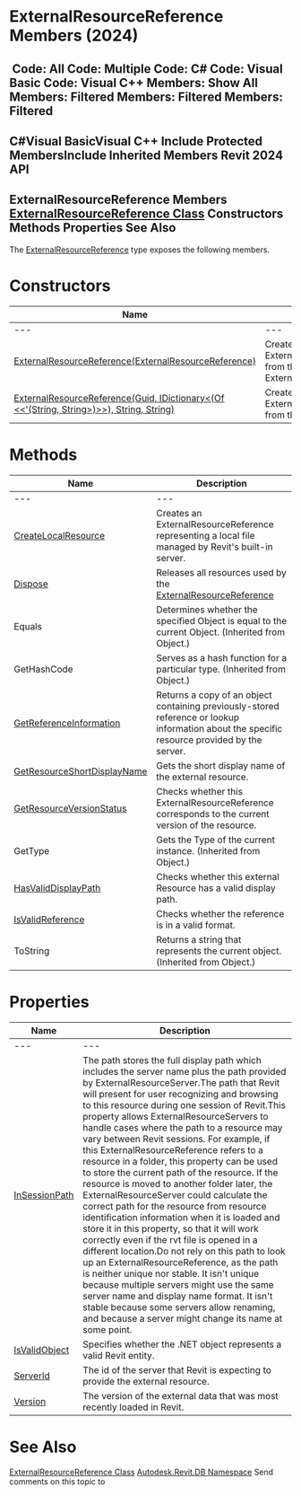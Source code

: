 # ExternalResourceReference Members (2024)

﻿
 Code: All Code: Multiple Code: C# Code: Visual Basic Code: Visual C++  Members: Show All Members: Filtered Members: Filtered Members: Filtered   
---  
C#Visual BasicVisual C++
Include Protected MembersInclude Inherited Members
Revit 2024 API  
---  
ExternalResourceReference Members  
[ExternalResourceReference Class](ffad9c15-8fc9-fbfd-f328-101533f4cf74.md "ExternalResourceReference Class") Constructors Methods Properties See Also  
---  
The [ExternalResourceReference](ffad9c15-8fc9-fbfd-f328-101533f4cf74.md "ExternalResourceReference Class") type exposes the following members.
# Constructors
| Name | Description |
| --- | --- |
| --- | --- | --- |
| [ExternalResourceReference(ExternalResourceReference)](23eafbee-60c6-6c26-e4e1-5ed224d3bd08.md "ExternalResourceReference Constructor \(ExternalResourceReference\)") | Creates a new ExternalResourceReference from the given ExternalResourceReference. |
| [ExternalResourceReference(Guid, IDictionary<(Of <<'(String, String>)>>), String, String)](583b476f-68a7-2671-d5f6-0b38834bb39a.md "ExternalResourceReference Constructor \(Guid, IDictionary\(String, String\), String, String\)") | Creates a new ExternalResourceReference from the given data. |

# Methods
| Name | Description |
| --- | --- |
| --- | --- | --- |
| [CreateLocalResource](457745f0-5346-77ed-444b-554295ebb14b.md "CreateLocalResource Method") | Creates an ExternalResourceReference representing a local file managed by Revit's built-in server. |
| [Dispose](d550b72c-00fd-18e9-c345-721f08a67c4c.md "Dispose Method") | Releases all resources used by the [ExternalResourceReference](ffad9c15-8fc9-fbfd-f328-101533f4cf74.md "ExternalResourceReference Class") |
| Equals | Determines whether the specified Object is equal to the current Object. (Inherited from Object.) |
| GetHashCode | Serves as a hash function for a particular type.  (Inherited from Object.) |
| [GetReferenceInformation](f02de1b9-6f2b-3c93-f7b1-8db6fa2476fb.md "GetReferenceInformation Method") | Returns a copy of an object containing previously-stored reference or lookup information about the specific resource provided by the server. |
| [GetResourceShortDisplayName](f2573abd-b662-1c0c-0005-3bcee6649877.md "GetResourceShortDisplayName Method") | Gets the short display name of the external resource. |
| [GetResourceVersionStatus](deda452b-a0de-4431-450e-f2299c81d6d7.md "GetResourceVersionStatus Method") | Checks whether this ExternalResourceReference corresponds to the current version of the resource. |
| GetType | Gets the Type of the current instance. (Inherited from Object.) |
| [HasValidDisplayPath](a79b2db7-2ef5-fd11-71e2-ecfc84f3acc5.md "HasValidDisplayPath Method") | Checks whether this external Resource has a valid display path. |
| [IsValidReference](7df2f669-5190-1777-f5d3-6da110240711.md "IsValidReference Method") | Checks whether the reference is in a valid format. |
| ToString | Returns a string that represents the current object. (Inherited from Object.) |

# Properties
| Name | Description |
| --- | --- |
| --- | --- | --- |
| [InSessionPath](8f8d1ee6-26e4-fbad-b000-709cdc6df801.md "InSessionPath Property") | The path stores the full display path which includes the server name plus the path provided by ExternalResourceServer.The path that Revit will present for user recognizing and browsing to this resource during one session of Revit.This property allows ExternalResourceServers to handle cases where the path to a resource may vary between Revit sessions. For example, if this ExternalResourceReference refers to a resource in a folder, this property can be used to store the current path of the resource. If the resource is moved to another folder later, the ExternalResourceServer could calculate the correct path for the resource from resource identification information when it is loaded and store it in this property, so that it will work correctly even if the rvt file is opened in a different location.Do not rely on this path to look up an ExternalResourceReference, as the path is neither unique nor stable. It isn't unique because multiple servers might use the same server name and display name format. It isn't stable because some servers allow renaming, and because a server might change its name at some point. |
| [IsValidObject](19caed9b-7603-1775-a6e4-ab0c148c0f2c.md "IsValidObject Property") | Specifies whether the .NET object represents a valid Revit entity. |
| [ServerId](1f2b2899-334f-b018-7e5a-6c3e17e910ec.md "ServerId Property") | The id of the server that Revit is expecting to provide the external resource. |
| [Version](04796691-0778-07c2-9b90-ebabeabcb1dc.md "Version Property") | The version of the external data that was most recently loaded in Revit. |

# See Also
[ExternalResourceReference Class](ffad9c15-8fc9-fbfd-f328-101533f4cf74.md "ExternalResourceReference Class")
[Autodesk.Revit.DB Namespace](87546ba7-461b-c646-cbb1-2cb8f5bff8b2.md "Autodesk.Revit.DB Namespace")
Send comments on this topic to 